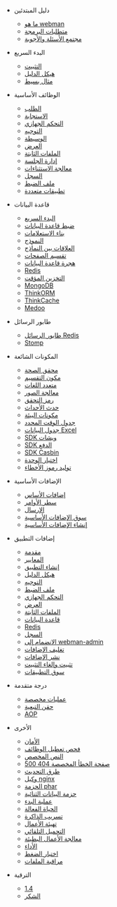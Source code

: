 - دليل المبتدئين

  - [ما هو webman](README.md)
  - [متطلبات البرمجة](attention.md)
  - [مجتمع الأسئلة والأجوبة](help.md)
  
- البدء السريع
  
  - [التثبيت](install.md)
  - [هيكل الدليل](directory.md)
  - [مثال بسيط](tutorial.md)

- الوظائف الأساسية

  - [الطلب](request.md)
  - [الاستجابة](response.md)
  - [التحكم الجهازي](controller.md)
  - [التوجيه](route.md)
  - [الوسيطة](middleware.md)
  - [العرض](view.md)
  - [الملفات الثابتة](static.md)
  - [إدارة الجلسة](session.md)
  - [معالجة الاستثناءات](exception.md)
  - [السجل](log.md)
  - [ملف الضبط](config.md)
  - [تطبيقات متعددة](multiapp.md)

- قاعدة البيانات

  - [البدء السريع](db/tutorial.md)
  - [ضبط قاعدة البيانات](db/config.md)
  - [بناء الاستعلامات](db/queries.md)
  - [النموذج](db/model.md)
  - [العلاقات بين النماذج](db/relationships.md)
  - [تقسيم الصفحات](db/paginator.md)
  - [هجرة قاعدة البيانات](db/migration.md)
  - [Redis](db/redis.md)
  - [التخزين المؤقت](db/cache.md)
  - [MongoDB](db/mongo.md)
  - [ThinkORM](db/thinkorm.md)
  - [ThinkCache](db/thinkcache.md)
  - [Medoo](db/medoo.md)
  
- طابور الرسائل
  - [طابور الرسائل Redis](queue/redis.md)
  - [Stomp](queue/stomp.md)
 
- المكونات الشائعة
  - [محقق الصحة](components/validation.md)
  - [مكون التقسيم](components/paginator.md)
  - [متعدد اللغات](components/translation.md)
  - [معالجة الصور](components/image.md)
  - [رمز التحقق](components/captcha.md)
  - [حدث الأحداث](components/event.md)
  - [مكونات البيئة](components/env.md)
  - [جدول الوقت المحدد](components/crontab.md)
  - [جدول البيانات Excel](components/excel.md)
  - [SDK ويشات](components/wechat.md)
  - [SDK الدفع](components/payment.md)
  - [SDK Casbin](components/casbin.md)
  - [اختبار الوحدة](components/unitest.md)
  - [توليد رموز الأخطاء](components/generate_error_code.md)

- الإضافات الأساسية
  - [إضافات الأساس](plugin/base.md)
  - [سطر الأوامر](plugin/console.md)
  - [الإرسال](plugin/push.md)
  - [سوق الإضافات الأساسية](plugin/market.md)
  - [إنشاء الإضافات الأساسية](plugin/create.md)

- إضافات التطبيق
  - [مقدمة](app/app.md)
  - [المعايير](app/standard.md)
  - [إنشاء التطبيق](app/create.md)
  - [هيكل الدليل](app/directory.md)
  - [التوجيه](app/route.md)
  - [ملف الضبط](app/config.md)
  - [التحكم الجهازي](app/controller.md)
  - [العرض](app/view.md)
  - [الملفات الثابتة](app/static.md)
  - [قاعدة البيانات](app/database.md)
  - [Redis](app/redis.md)
  - [السجل](app/log.md)
  - [الانضمام إلى webman-admin](app/admin.md)
  - [تغليف الإضافات](app/pack.md)
  - [نشر الإضافات](app/publish.md)
  - [تثبيت وإلغاء التثبيت](app/install.md)
  - [سوق التطبيقات](app/market.md)

- درجة متقدمة
  - [عمليات مخصصة](process.md)
  - [حقن التبعية](di.md)
  - [AOP](aop.md)
  
- الأخرى
  - [الأمان](others/security.md)
  - [فحص تعطيل الوظائف](others/disable-function-check.md)
  - [النص المخصص](others/scripts.md)
  - [صفحة الخطأ المخصصة 404 500](others/custom-error-page.md)
  - [طرق التحديث](others/upgrade.md)
  - [وكيل nginx](others/nginx-proxy.md)
  - [الحزمة phar](others/phar.md)
  - [حزمة البيانات الثنائية](others/bin.md)
  - [عملية البدء](others/process.md)
  - [الحياة الفعالة](others/lifecycle.md)
  - [تسريب الذاكرة](others/memory-leak.md)
  - [تهيئة الأعمال](others/bootstrap.md)
  - [التحميل التلقائي](others/autoload.md)
  - [معالجة الأعمال البطيئة](others/task.md)
  - [الأداء](others/performance.md)
  - [اختبار الضغط](others/benchmarks.md)
  - [مراقبة الملفات](others/monitor.md)

- الترقية
  - [1.4](upgrade/1-4.md)
  - [الشكر](thanks.md)
